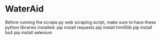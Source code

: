# WaterAid

Before running the scrape.py web scraping script, make sure to have these python libraries installed:
pip install requests
pip install html5lib
pip install bs4
pip install selenium
